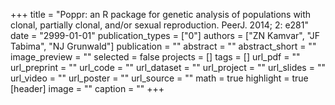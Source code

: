 +++
title = "Poppr: an R package for genetic analysis of populations with clonal, partially clonal, and/or sexual reproduction. PeerJ. 2014; 2: e281"
date = "2999-01-01"
publication_types = ["0"]
authors = ["ZN Kamvar", "JF Tabima", "NJ Grunwald"]
publication = ""
abstract = ""
abstract_short = ""
image_preview = ""
selected = false
projects = []
tags = []
url_pdf = ""
url_preprint = ""
url_code = ""
url_dataset = ""
url_project = ""
url_slides = ""
url_video = ""
url_poster = ""
url_source = ""
math = true
highlight = true
[header]
image = ""
caption = ""
+++
